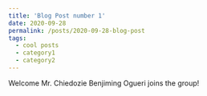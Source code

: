 ```yaml
---
title: 'Blog Post number 1'
date: 2020-09-28
permalink: /posts/2020-09-28-blog-post
tags:
  - cool posts
  - category1
  - category2
---
```



Welcome Mr. Chiedozie Benjiming Ogueri joins the group!
